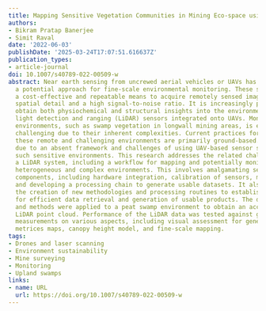```yaml
---
title: Mapping Sensitive Vegetation Communities in Mining Eco-space using UAV-LiDAR
authors:
- Bikram Pratap Banerjee
- Simit Raval
date: '2022-06-03'
publishDate: '2025-03-24T17:07:51.616637Z'
publication_types:
- article-journal
doi: 10.1007/s40789-022-00509-w
abstract: Near earth sensing from uncrewed aerial vehicles or UAVs has emerged as
  a potential approach for fine-scale environmental monitoring. These systems provide
  a cost-effective and repeatable means to acquire remotely sensed images in unprecedented
  spatial detail and a high signal-to-noise ratio. It is increasingly possible to
  obtain both physiochemical and structural insights into the environment using state-of-art
  light detection and ranging (LiDAR) sensors integrated onto UAVs. Monitoring sensitive
  environments, such as swamp vegetation in longwall mining areas, is essential yet
  challenging due to their inherent complexities. Current practices for monitoring
  these remote and challenging environments are primarily ground-based. This is partly
  due to an absent framework and challenges of using UAV-based sensor systems in monitoring
  such sensitive environments. This research addresses the related challenges in developing
  a LiDAR system, including a workflow for mapping and potentially monitoring highly
  heterogeneous and complex environments. This involves amalgamating several design
  components, including hardware integration, calibration of sensors, mission planning,
  and developing a processing chain to generate usable datasets. It also includes
  the creation of new methodologies and processing routines to establish a pipeline
  for efficient data retrieval and generation of usable products. The designed systems
  and methods were applied to a peat swamp environment to obtain an accurate geo-spatialised
  LiDAR point cloud. Performance of the LiDAR data was tested against ground-based
  measurements on various aspects, including visual assessment for generation LiDAR
  metrices maps, canopy height model, and fine-scale mapping.
tags:
- Drones and laser scanning
- Environment sustainability
- Mine surveying
- Monitoring
- Upland swamps
links:
- name: URL
  url: https://doi.org/10.1007/s40789-022-00509-w
---
```

